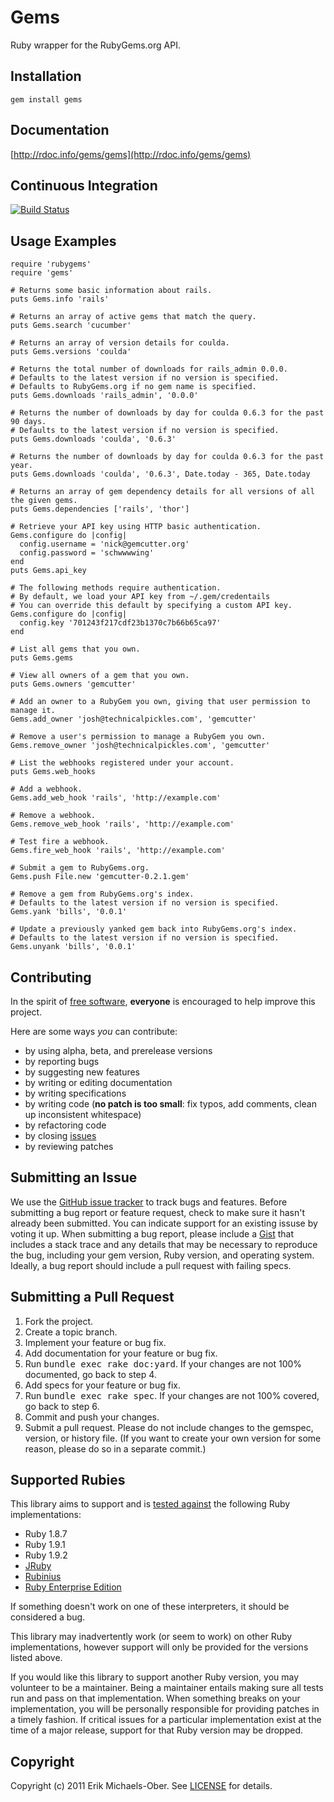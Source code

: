 # Gems
Ruby wrapper for the RubyGems.org API.

## <a name="installation">Installation</a>
    gem install gems

## <a name="documentation">Documentation</a>
[http://rdoc.info/gems/gems](http://rdoc.info/gems/gems)

## <a name="ci">Continuous Integration</a>
[![Build Status](https://travis-ci.org/rubygems/gems.png)](http://travis-ci.org/rubygems/gems)

## <a name="examples">Usage Examples</a>
    require 'rubygems'
    require 'gems'

    # Returns some basic information about rails.
    puts Gems.info 'rails'

    # Returns an array of active gems that match the query.
    puts Gems.search 'cucumber'

    # Returns an array of version details for coulda.
    puts Gems.versions 'coulda'

    # Returns the total number of downloads for rails_admin 0.0.0.
    # Defaults to the latest version if no version is specified.
    # Defaults to RubyGems.org if no gem name is specified.
    puts Gems.downloads 'rails_admin', '0.0.0'

    # Returns the number of downloads by day for coulda 0.6.3 for the past 90 days.
    # Defaults to the latest version if no version is specified.
    puts Gems.downloads 'coulda', '0.6.3'

    # Returns the number of downloads by day for coulda 0.6.3 for the past year.
    puts Gems.downloads 'coulda', '0.6.3', Date.today - 365, Date.today

    # Returns an array of gem dependency details for all versions of all the given gems.
    puts Gems.dependencies ['rails', 'thor']

    # Retrieve your API key using HTTP basic authentication.
    Gems.configure do |config|
      config.username = 'nick@gemcutter.org'
      config.password = 'schwwwwing'
    end
    puts Gems.api_key

    # The following methods require authentication.
    # By default, we load your API key from ~/.gem/credentails
    # You can override this default by specifying a custom API key.
    Gems.configure do |config|
      config.key '701243f217cdf23b1370c7b66b65ca97'
    end

    # List all gems that you own.
    puts Gems.gems

    # View all owners of a gem that you own.
    puts Gems.owners 'gemcutter'

    # Add an owner to a RubyGem you own, giving that user permission to manage it.
    Gems.add_owner 'josh@technicalpickles.com', 'gemcutter'

    # Remove a user's permission to manage a RubyGem you own.
    Gems.remove_owner 'josh@technicalpickles.com', 'gemcutter'

    # List the webhooks registered under your account.
    puts Gems.web_hooks

    # Add a webhook.
    Gems.add_web_hook 'rails', 'http://example.com'

    # Remove a webhook.
    Gems.remove_web_hook 'rails', 'http://example.com'

    # Test fire a webhook.
    Gems.fire_web_hook 'rails', 'http://example.com'

    # Submit a gem to RubyGems.org.
    Gems.push File.new 'gemcutter-0.2.1.gem'

    # Remove a gem from RubyGems.org's index.
    # Defaults to the latest version if no version is specified.
    Gems.yank 'bills', '0.0.1'

    # Update a previously yanked gem back into RubyGems.org's index.
    # Defaults to the latest version if no version is specified.
    Gems.unyank 'bills', '0.0.1'

## <a name="contributing">Contributing</a>
In the spirit of [free software](http://www.fsf.org/licensing/essays/free-sw.html), **everyone** is encouraged to help improve this project.

Here are some ways *you* can contribute:

* by using alpha, beta, and prerelease versions
* by reporting bugs
* by suggesting new features
* by writing or editing documentation
* by writing specifications
* by writing code (**no patch is too small**: fix typos, add comments, clean up inconsistent whitespace)
* by refactoring code
* by closing [issues](https://github.com/rubygems/gems/issues)
* by reviewing patches

## <a name="issues">Submitting an Issue</a>
We use the [GitHub issue tracker](https://github.com/rubygems/gems/issues) to track bugs and
features. Before submitting a bug report or feature request, check to make sure it hasn't already
been submitted. You can indicate support for an existing issuse by voting it up. When submitting a
bug report, please include a [Gist](https://gist.github.com/) that includes a stack trace and any
details that may be necessary to reproduce the bug, including your gem version, Ruby version, and
operating system. Ideally, a bug report should include a pull request with failing specs.

## <a name="pulls">Submitting a Pull Request</a>
1. Fork the project.
2. Create a topic branch.
3. Implement your feature or bug fix.
4. Add documentation for your feature or bug fix.
5. Run <tt>bundle exec rake doc:yard</tt>. If your changes are not 100% documented, go back to step 4.
6. Add specs for your feature or bug fix.
7. Run <tt>bundle exec rake spec</tt>. If your changes are not 100% covered, go back to step 6.
8. Commit and push your changes.
9. Submit a pull request. Please do not include changes to the gemspec, version, or history file. (If you want to create your own version for some reason, please do so in a separate commit.)

## <a name="rubies">Supported Rubies</a>
This library aims to support and is [tested
against](http://travis-ci.org/rubygems/gems) the following Ruby
implementations:

* Ruby 1.8.7
* Ruby 1.9.1
* Ruby 1.9.2
* [JRuby](http://www.jruby.org/)
* [Rubinius](http://rubini.us/)
* [Ruby Enterprise Edition](http://www.rubyenterpriseedition.com/)

If something doesn't work on one of these interpreters, it should be considered
a bug.

This library may inadvertently work (or seem to work) on other Ruby
implementations, however support will only be provided for the versions listed
above.

If you would like this library to support another Ruby version, you may
volunteer to be a maintainer. Being a maintainer entails making sure all tests
run and pass on that implementation. When something breaks on your
implementation, you will be personally responsible for providing patches in a
timely fashion. If critical issues for a particular implementation exist at the
time of a major release, support for that Ruby version may be dropped.

## <a name="copyright">Copyright</a>
Copyright (c) 2011 Erik Michaels-Ober.
See [LICENSE](https://github.com/rubygems/gems/blob/master/LICENSE.md) for details.
